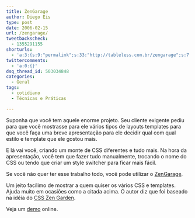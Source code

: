 ```yaml
---
title: ZenGarage
author: Diego Eis
type: post
date: 2006-02-15
url: /zengarage/
tweetbackscheck:
  - 1355291155
shorturls:
  - 'a:3:{s:9:"permalink";s:33:"http://tableless.com.br/zengarage";s:7:"tinyurl";s:26:"http://tinyurl.com/3nehh4v";s:4:"isgd";s:19:"http://is.gd/jb6wg5";}'
twittercomments:
  - 'a:0:{}'
dsq_thread_id: 503034848
categories:
  - Geral
tags:
  - cotidiano
  - Técnicas e Práticas

---
```

Suponha que você tem aquele enorme projeto. Seu cliente exigente pediu para que você mostrasse para ele vários tipos de layouts templates para que você faça uma breve apresentação para ele decidir qual com qual estilo e template que ele gostou mais.
  
E lá vai você, criando um monte de CSS diferentes e tudo mais. Na hora da apresentação, você tem que fazer tudo manualmente, trocando o nome do CSS ou tendo que criar um style switcher para ficar mais fácil.

Se você não quer ter esse trabalho todo, você pode utilizar o [ZenGarage][1].
  
Um jeito facílimo de mostrar a quem quiser os vários CSS e templates. Ajuda muito em ocasiões como a citada acima. O autor diz que foi baseado na idéia do [CSS Zen Garden][2].
  
Veja um [demo][3] online.

 [1]: http://micropublicantes.com/zengarage/
 [2]: http://csszengarden.com/
 [3]: http://micropublicantes.com/zengarage/demo/